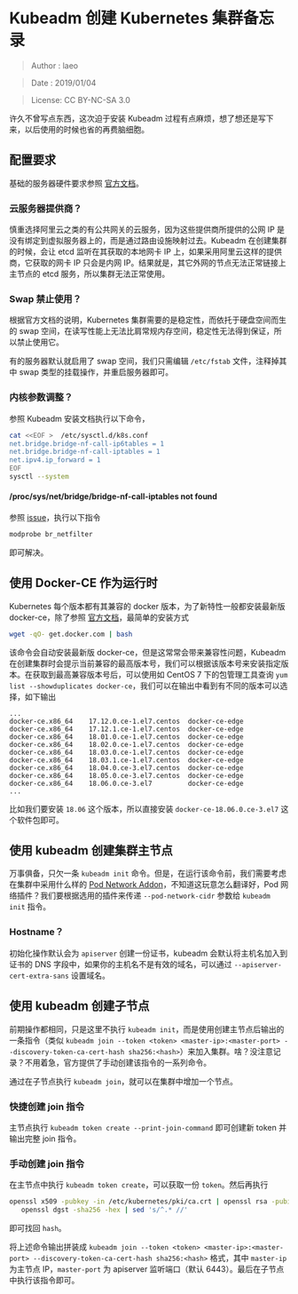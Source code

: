 # Kubeadm 创建 Kubernetes 集群备忘录

> Author : laeo

> Date : 2019/01/04

> License: CC BY-NC-SA 3.0

许久不曾写点东西，这次迫于安装 Kubeadm 过程有点麻烦，想了想还是写下来，以后使用的时候也省的再费脑细胞。

## 配置要求

基础的服务器硬件要求参照 [官方文档](https://kubernetes.io/docs/setup/independent/install-kubeadm/#before-you-begin)。

### 云服务器提供商？

慎重选择阿里云之类的有公共网关的云服务，因为这些提供商所提供的公网 IP 是没有绑定到虚拟服务器上的，而是通过路由设施映射过去。Kubeadm 在创建集群的时候，会让 etcd 监听在其获取的本地网卡 IP 上，如果采用阿里云这样的提供商，它获取的网卡 IP 只会是内网 IP。结果就是，其它外网的节点无法正常链接上主节点的 etcd 服务，所以集群无法正常使用。

### Swap 禁止使用？

根据官方文档的说明，Kubernetes 集群需要的是稳定性，而依托于硬盘空间而生的 swap 空间，在读写性能上无法比肩常规内存空间，稳定性无法得到保证，所以禁止使用它。

有的服务器默认就启用了 swap 空间，我们只需编辑 `/etc/fstab` 文件，注释掉其中 swap 类型的挂载操作，并重启服务器即可。

### 内核参数调整？

参照 Kubeadm 安装文档执行以下命令，

```bash
cat <<EOF >  /etc/sysctl.d/k8s.conf
net.bridge.bridge-nf-call-ip6tables = 1
net.bridge.bridge-nf-call-iptables = 1
net.ipv4.ip_forward = 1
EOF
sysctl --system
```

#### /proc/sys/net/bridge/bridge-nf-call-iptables not found

参照 [issue](https://github.com/weaveworks/weave/issues/2789)，执行以下指令

```bash
modprobe br_netfilter
```

即可解决。

## 使用 Docker-CE 作为运行时

Kubernetes 每个版本都有其兼容的 docker 版本，为了新特性一般都安装最新版 docker-ce，除了参照 [官方文档](https://docs.docker.com/install/linux/docker-ce/centos/)，最简单的安装方式

```bash
wget -qO- get.docker.com | bash
```

该命令会自动安装最新版 docker-ce，但是这常常会带来兼容性问题，Kubeadm 在创建集群时会提示当前兼容的最高版本号，我们可以根据该版本号来安装指定版本。在获取到最高兼容版本号后，可以使用如 CentOS 7 下的包管理工具查询 `yum list --showduplicates docker-ce`，我们可以在输出中看到有不同的版本可以选择，如下输出

```
...
docker-ce.x86_64    17.12.0.ce-1.el7.centos  docker-ce-edge
docker-ce.x86_64    17.12.1.ce-1.el7.centos  docker-ce-edge
docker-ce.x86_64    18.01.0.ce-1.el7.centos  docker-ce-edge
docker-ce.x86_64    18.02.0.ce-1.el7.centos  docker-ce-edge
docker-ce.x86_64    18.03.0.ce-1.el7.centos  docker-ce-edge
docker-ce.x86_64    18.03.1.ce-1.el7.centos  docker-ce-edge
docker-ce.x86_64    18.04.0.ce-3.el7.centos  docker-ce-edge
docker-ce.x86_64    18.05.0.ce-3.el7.centos  docker-ce-edge
docker-ce.x86_64    18.06.0.ce-3.el7         docker-ce-edge
...
```

比如我们要安装 `18.06` 这个版本，所以直接安装 `docker-ce-18.06.0.ce-3.el7` 这个软件包即可。

## 使用 kubeadm 创建集群主节点

万事俱备，只欠一条 `kubeadm init` 命令。但是，在运行该命令前，我们需要考虑在集群中采用什么样的 [Pod Network Addon](https://kubernetes.io/docs/setup/independent/create-cluster-kubeadm/#pod-network)，不知道这玩意怎么翻译好，Pod 网络插件？我们要根据选用的插件来传递 `--pod-network-cidr` 参数给 `kubeadm init` 指令。

### Hostname？

初始化操作默认会为 `apiserver` 创建一份证书，kubeadm 会默认将主机名加入到证书的 DNS 字段中，如果你的主机名不是有效的域名，可以通过 `--apiserver-cert-extra-sans` 设置域名。

## 使用 kubeadm 创建子节点

前期操作都相同，只是这里不执行 `kubeadm init`，而是使用创建主节点后输出的一条指令（类似 `kubeadm join --token <token> <master-ip>:<master-port> --discovery-token-ca-cert-hash sha256:<hash>`）来加入集群。啥？没注意记录？不用着急，官方提供了手动创建该指令的一系列命令。

通过在子节点执行 `kubeadm join`，就可以在集群中增加一个节点。

### 快捷创建 join 指令

主节点执行 `kubeadm token create --print-join-command` 即可创建新 token 并输出完整 join 指令。

### 手动创建 join 指令

在主节点中执行 `kubeadm token create`，可以获取一份 `token`。然后再执行

```bash
openssl x509 -pubkey -in /etc/kubernetes/pki/ca.crt | openssl rsa -pubin -outform der 2>/dev/null | \
   openssl dgst -sha256 -hex | sed 's/^.* //'
```

即可找回 `hash`。

将上述命令输出拼装成 `kubeadm join --token <token> <master-ip>:<master-port> --discovery-token-ca-cert-hash sha256:<hash>` 格式，其中 `master-ip` 为主节点 IP，`master-port` 为 apiserver 监听端口（默认 6443）。最后在子节点中执行该指令即可。
